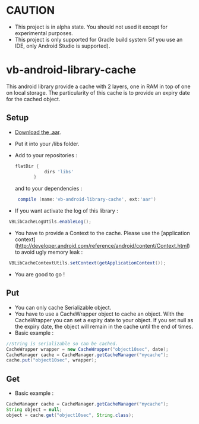 CAUTION
=======
 - This project is in alpha state. You should not used it except for experimental purposes.
 - This project is only supported for Gradle build system 5if you use an IDE, only Android Studio is supported).

vb-android-library-cache
========================

This android library provide a cache with 2 layers, one in RAM in top of one on local storage.
The particularity of this cache is to provide an expiry date for the cached object.

Setup
-----
 - [Download the .aar](aar/vb-android-library-cache.aar).
 - Put it into your /libs folder.
 - Add to your repositories :
   ```gradle
   flatDir {
              dirs 'libs'
          }
   ```
   and to your dependencies :
   ```gradle
    compile (name:'vb-android-library-cache', ext:'aar')
   ```

 - If you want activate the log of this library :
  ```java
   VBLibCacheLogUtils.enableLog();
  ```
 - You have to provide a Context to the cache. Please use the [application context] (http://developer.android.com/reference/android/content/Context.html)
 to avoid ugly memory leak : 
  ```java
   VBLibCacheContextUtils.setContext(getApplicationContext());
  ```
  
 - You are good to go !
  
Put
---
 - You can only cache Serializable object.
 - You have to use a CacheWrapper object to cache an object. With the CacheWrapper you can set a expiry date to your object. If you set null as the expiry date, the object
 will remain in the cache until the end of times.
 - Basic example :
  ```java
  //String is serializable so can be cached.
  CacheWrapper wrapper = new CacheWrapper("object10sec", date);
  CacheManager cache = CacheManager.getCacheManager("mycache");
  cache.put("object10sec", wrapper);
  ```
    
Get
---
 - Basic example :
  ```java
  CacheManager cache = CacheManager.getCacheManager("mycache");
  String object = null;
  object = cache.get("object10sec", String.class);
  ```